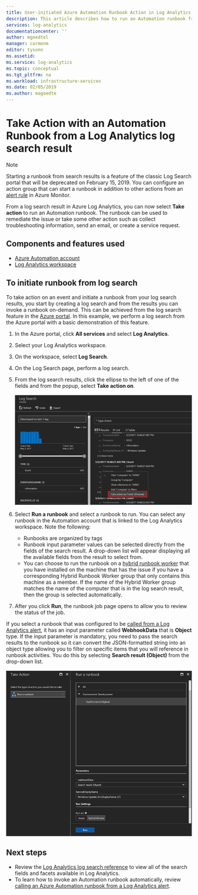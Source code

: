 ```yaml
---
title: User-initiated Azure Automation Runbook Action in Log Analytics  | Microsoft Docs
description: This article describes how to run an Automation runbook from a Log Analytics search result on-demand.
services: log-analytics
documentationcenter: ''
author: mgoedtel
manager: carmonm
editor: tysonn
ms.assetid: 
ms.service: log-analytics
ms.topic: conceptual
ms.tgt_pltfrm: na
ms.workload: infrastructure-services
ms.date: 02/05/2019
ms.author: magoedte
---
```


# Take Action with an Automation Runbook from a Log Analytics log search result

> [!NOTE]
> Starting a runbook from search results is a feature of the classic Log Search portal that will be deprecated on February 15, 2019. You can configure an action group that can start a runbook in addition to other actions from an [alert rule](../platform/alerts-log.md) in Azure Monitor.

From a log search result in Azure Log Analytics, you can now select **Take action** to run an Automation runbook.  The runbook can be used to remediate the issue or take some other action such as collect troubleshooting information, send an email, or create a service request. 

## Components and features used
* [Azure Automation account](../../automation/automation-quickstart-create-account.md)
* [Log Analytics workspace](../../azure-monitor/log-query/log-query-overview.md)

## To initiate runbook from log search

To take action on an event and initiate a runbook from your log search results, you start by creating a log search and from the results you can invoke a runbook on-demand.  This can be achieved from the log search feature in the [Azure portal](../../azure-monitor/log-query/log-query-overview.md).  In this example, we perform a log search from the Azure portal with a basic demonstration of this feature.

1. In the Azure portal, click **All services** and select **Log Analytics**.  
2. Select your Log Analytics workspace.
3. On the workspace, select **Log Search**.  
4. On the Log Search page, perform a log search.  
5. From the log search results, click the ellipse to the left of one of the fields and from the popup, select **Take action on**.<br><br> ![Select Take Action from search result](./media/take-action/log-search-takeaction-menuoption.png) 
6. Select **Run a runbook** and select a runbook to run.  You can select any runbook in the Automation account that is linked to the Log Analytics workspace.  Note the following:

	* Runbooks are organized by tags
	* Runbook input parameter values can be selected directly from the fields of the search result.  A drop-down list will appear displaying all the available fields from the result to select from.  
	* You can choose to run the runbook on a [hybrid runbook worker](../../automation/automation-hybrid-runbook-worker.md) that you have installed on the machine that has the issue if you have a corresponding Hybrid Runbook Worker group that only contains this machine as a member.  If the name of the Hybrid Worker group matches the name of the computer that is in the log search result, then the group is selected automatically.    

6. After you click **Run**, the runbook job page opens to allow you to review the status of the job.   

If you select a runbook that was configured to be [called from a Log Analytics alert](../../automation/automation-create-alert-triggered-runbook.md), it has an input parameter called **WebhookData** that is **Object** type.  If the input parameter is mandatory, you need to pass the search results to the runbook so it can convert the JSON-formatted string into an object type allowing you to filter on specific items that you will reference in runbook activities.  You do this by selecting **Search result (Object)** from the drop-down list.<br><br> ![Select Webhook data object for runbook parameter](media/take-action/select-runbook-and-properties.png)   
    
## Next steps

* Review the [Log Analytics log search reference](../../azure-monitor/log-query/log-query-overview.md) to view all of the search fields and facets available in Log Analytics.
* To learn how to invoke an Automation runbook automatically, review [calling an Azure Automation runbook from a Log Analytics alert](../../automation/automation-create-alert-triggered-runbook.md).  
